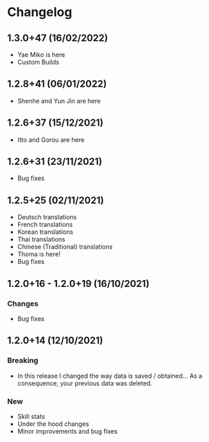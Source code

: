# Changelog

## 1.3.0+47 (16/02/2022)
- Yae Miko is here
- Custom Builds


## 1.2.8+41 (06/01/2022)
- Shenhe and Yun Jin are here


## 1.2.6+37 (15/12/2021)
- Itto and Gorou are here


## 1.2.6+31 (23/11/2021)
- Bug fixes


## 1.2.5+25 (02/11/2021)
- Deutsch translations
- French translations
- Korean translations
- Thai translations
- Chinese (Traditional) translations
- Thoma is here!
- Bug fixes


## 1.2.0+16 - 1.2.0+19 (16/10/2021)

### Changes
- Bug fixes


## 1.2.0+14 (12/10/2021)

### Breaking
- In this release I changed the way data is saved / obtained... As a consequence, your previous data was deleted.

### New
- Skill stats
- Under the hood changes
- Minor improvements and bug fixes
